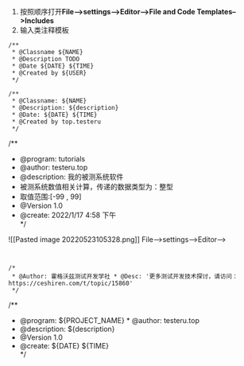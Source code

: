 1.  按照顺序打开**File–>settings–>Editor–>File and Code Templates–>Includes**
2.  输入类注释模板


```
/**
 * @Classname ${NAME}
 * @Description TODO
 * @Date ${DATE} ${TIME}
 * @Created by ${USER}
 */
```





```
/**  
 * @Classname: ${NAME}  
 * @Description: ${description}  
 * @Date: ${DATE} ${TIME}  
 * @Created by top.testeru  
 */
```


/**  
 * @program: tutorials  
 * @author: testeru.top  
 * @description: 我的被测系统软件  
 * 被测系统数值相关计算，传递的数据类型为：整型  
 * 取值范围:[-99 , 99]  
 * @Version 1.0  
 * @create: 2022/1/17 4:58 下午  
 */


![[Pasted image 20220523105328.png]]
File–>settings–>Editor–>
```


/*    
 * @Author: 霍格沃兹测试开发学社 * @Desc: '更多测试开发技术探讨，请访问：https://ceshiren.com/t/topic/15860'   
 */
```



/**  
 * @program: ${PROJECT_NAME} * @author: testeru.top  
 * @description: ${description}  
 * @Version 1.0   
* @create: ${DATE} ${TIME}  
 */